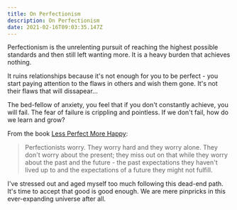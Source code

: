 ```yaml
---
title: On Perfectionism
description: On Perfectionism
date: 2021-02-16T09:03:35.147Z
---
```

Perfectionism is the unrelenting pursuit of reaching the highest possible standards and then still left wanting more.  It is a heavy burden that achieves nothing.  

It ruins relationships because it's not enough for you to be perfect - you start paying attention to the flaws in others and wish them gone.  It's not their flaws that will dissapear...

The bed-fellow of anxiety, you feel that if you don't constantly achieve, you will fail.  The fear of failure is crippling and pointless.  If we don't fail, how do we learn and grow?

From the book [Less Perfect More Happy](https://smile.amazon.co.uk/Less-Perfect-More-Happy-Chris/dp/0957612370):

> Perfectionists worry.  They worry hard and they worry alone.  They don't worry about the present; they miss out on that while they worry about the past and the future - the past expectations they haven't lived up to and the expectations of a future they might not fulfill.

I've stressed out and aged myself too much following this dead-end path.  It's time to accept that good is good enough.  We are mere pinpricks in this ever-expanding universe after all.